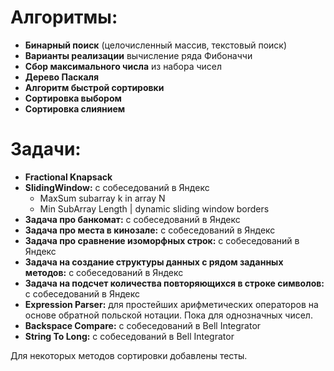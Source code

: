# Алгоритмы:
- **Бинарный поиск** (целочисленный массив, текстовый поиск)
- **Варианты реализации** вычисление ряда Фибоначчи
- **Сбор максимального числа** из набора чисел
- **Дерево Паскаля**
- **Алгоритм быстрой сортировки**
- **Сортировка выбором**
- **Сортировка слиянием**

# Задачи:
- **Fractional Knapsack**
- **SlidingWindow:** с собеседований в Яндекс
  - MaxSum subarray k in array N 
  - Min SubArray Length | dynamic sliding window borders
- **Задача про банкомат:** с собеседований в Яндекс
- **Задача про места в кинозале:** с собеседований в Яндекс
- **Задача про сравнение изоморфных строк:** с собеседований в Яндекс
- **Задача на создание структуры данных с рядом заданных методов:** с собеседований в Яндекс
- **Задача на подсчет количества повторяющихся в строке символов:** с собеседований в Яндекс
- **Expression Parser:** для простейших арифметических операторов на основе обратной польской нотации. Пока для однозначных чисел.
- **Backspace Compare:** с собеседований в Bell Integrator
- **String To Long:** с собеседований в Bell Integrator

Для некоторых методов сортировки добавлены тесты. 